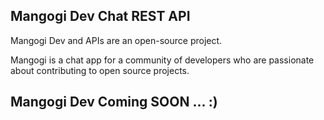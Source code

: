 
## Mangogi Dev Chat REST API
Mangogi Dev and APIs are an open-source project.

Mangogi is a chat app for a community of developers who are passionate about contributing to open source projects.

## Mangogi Dev Coming SOON ... :)
